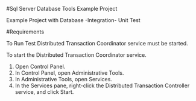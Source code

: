 #Sql Server Database Tools Example Project

Example Project with Database -Integration- Unit Test

#Requirements

To Run Test Distributed Transaction Coordinator service must be started.

To start the Distributed Transaction Coordinator service.
1. Open Control Panel.
2. In Control Panel, open Administrative Tools.
3. In Administrative Tools, open Services.
4. In the Services pane, right-click the Distributed Transaction Controller service, and click Start.